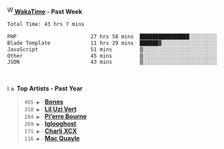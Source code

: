<img src="https://github.com/dxnter/dxnter/assets/17434202/67b21fa4-d36d-46f9-9dec-f23d976b00ef" alt="WakaTime Logo" width="14" height="18"/><a href="https://wakatime.com/@dxnter" target="_blank"><strong> WakaTime</strong></a><strong> - Past Week</strong>

<!--START_SECTION:waka-->

```txt
Total Time: 43 hrs 7 mins

PHP                        27 hrs 58 mins  ████████████████░░░░░░░░░   63.77 %
Blade Template             11 hrs 29 mins  ██████▓░░░░░░░░░░░░░░░░░░   26.17 %
JavaScript                 51 mins         ▒░░░░░░░░░░░░░░░░░░░░░░░░   01.96 %
Other                      45 mins         ▒░░░░░░░░░░░░░░░░░░░░░░░░   01.74 %
JSON                       43 mins         ▒░░░░░░░░░░░░░░░░░░░░░░░░   01.65 %
```

<!--END_SECTION:waka-->

<br/>

<!--START_LASTFM_ARTISTS:{"period": "12month", "rows": 6}-->
<a href="https://last.fm" target="_blank"><img src="https://user-images.githubusercontent.com/17434202/215290617-e793598d-d7c9-428f-9975-156db1ba89cc.svg" alt="Last.fm Logo" width="18" height="13"/></a> **Top Artists - Past Year**

> `465 ▶️` ∙ **[Bones](https://www.last.fm/music/Bones)**<br/>
> `318 ▶️` ∙ **[Lil Uzi Vert](https://www.last.fm/music/Lil+Uzi+Vert)**<br/>
> `284 ▶️` ∙ **[Pi’erre Bourne](https://www.last.fm/music/Pi%E2%80%99erre+Bourne)**<br/>
> `269 ▶️` ∙ **[Iglooghost](https://www.last.fm/music/Iglooghost)**<br/>
> `171 ▶️` ∙ **[Charli XCX](https://www.last.fm/music/Charli+XCX)**<br/>
> `116 ▶️` ∙ **[Mac Quayle](https://www.last.fm/music/Mac+Quayle)**<br/>
<!--END_LASTFM_ARTISTS-->
